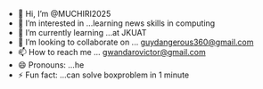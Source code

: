 - 👋 Hi, I’m @MUCHIRI2025
- 👀 I’m interested in ...learning news skills in computing
- 🌱 I’m currently learning ...at JKUAT
- 💞️ I’m looking to collaborate on ... guydangerous360@gmail.com
- 📫 How to reach me ... gwandarovictor@gmail.com
- 😄 Pronouns: ...he
- ⚡ Fun fact: ...can solve boxproblem in 1 minute

<!---
MUCHIRI2025/MUCHIRI2025 is a ✨ special ✨ repository because its `README.md` (this file) appears on your GitHub profile.
You can click the Preview link to take a look at your changes.
--->
